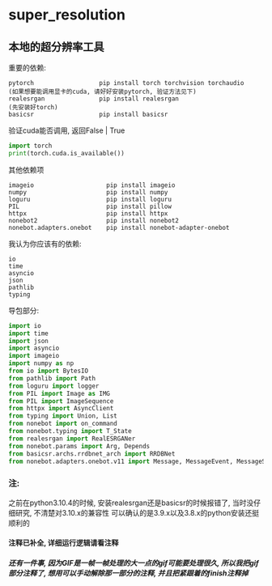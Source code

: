 # super_resolution
## 本地的超分辨率工具

重要的依赖:

    pytorch                  pip install torch torchvision torchaudio    (如果想要能调用显卡的cuda, 请好好安装pytorch, 验证方法见下) 
    realesrgan               pip install realesrgan                      (先安装好torch)
    basicsr                  pip install basicsr
    
验证cuda能否调用, 返回False | True
```python
import torch
print(torch.cuda.is_available()) 
```
 
其他依赖项

    imageio                    pip install imageio
    numpy                      pip install numpy    
    loguru                     pip install loguru      
    PIL                        pip install pillow    
    httpx                      pip install httpx    
    nonebot2                   pip install nonebot2    
    nonebot.adapters.onebot    pip install nonebot-adapter-onebot


我认为你应该有的依赖:

    io    
    time    
    asyncio    
    json    
    pathlib    
    typing
    
    
    
导包部分:
```python
import io
import time
import json
import asyncio
import imageio
import numpy as np
from io import BytesIO
from pathlib import Path
from loguru import logger
from PIL import Image as IMG
from PIL import ImageSequence
from httpx import AsyncClient
from typing import Union, List
from nonebot import on_command
from nonebot.typing import T_State
from realesrgan import RealESRGANer
from nonebot.params import Arg, Depends
from basicsr.archs.rrdbnet_arch import RRDBNet
from nonebot.adapters.onebot.v11 import Message, MessageEvent, MessageSegment
```
    
### 注:
之前在python3.10.4的时候, 安装realesrgan还是basicsr的时候报错了, 当时没仔细研究, 不清楚对3.10.x的兼容性
可以确认的是3.9.x以及3.8.x的python安装还挺顺利的



#### 注释已补全, 详细运行逻辑请看注释



##### 还有一件事, 因为GIF是一帧一帧处理的大一点的gif可能要处理很久, 所以我把gif部分注释了, 想用可以手动解除那一部分的注释, 并且把紧跟着的finish注释掉
